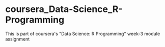 # coursera_Data-Science_R-Programming
This is part of coursera's "Data Science: R Programming" week-3 module assignment
